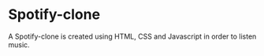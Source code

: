 # Spotify-clone
A Spotify-clone is created using HTML, CSS and Javascript  in order to listen music.
